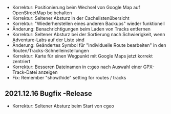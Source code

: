 - Korrektur: Positionierung beim Wechsel von Google Map auf OpenStreetMap beibehalten
- Korrektur: Seltener Absturz in der Cachelistenübersicht
- Korrektur: "Wiederherstellen eines anderen Backups" wieder funktionell
- Änderung: Benachrichtigungen beim Laden von Tracks entfernen
- Korrektur: Seltener Absturz bei der Sortierung nach Schwierigkeit, wenn Adventure-Labs auf der Liste sind
- Änderung: Geändertes Symbol für "Individuelle Route bearbeiten" in den Routen/Tracks-Schnelleinstellungen
- Korrektur: Karte für einen Wegpunkt mit Google Maps jetzt korrekt zentriert
- Korrektur: Besseren Dateinamen in c:geo nach Auswahl einer GPX-Track-Datei anzeigen
- Fix: Remember "show/hide" setting for routes / tracks

## 2021.12.16 Bugfix -Release

- Korrektur: Seltener Absturz beim Start von cgeo
